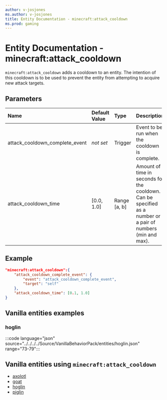 ```yaml
---
author: v-josjones
ms.author: v-josjones
title: Entity Documentation - minecraft:attack_cooldown
ms.prod: gaming
---
```


# Entity Documentation - minecraft:attack_cooldown

`minecraft:attack_cooldown` adds a cooldown to an entity. The intention of this cooldown is to be used to prevent the entity from attempting to acquire new attack targets.

## Parameters

|Name |Default Value  |Type  |Description  |
|:----------|:----------|:----------|:----------|
|attack_cooldown_complete_event|*not set* | Trigger|  Event to be run when the cooldown is complete. |
| attack_cooldown_time| [0.0, 1.0]| Range [a, b]| Amount of time in seconds for the cooldown. Can be specified as a number or a pair of numbers (min and max). |

## Example

```json
"minecraft:attack_cooldown":{
    "attack_cooldown_complete_event": {
        "event": "attack_cooldown_complete_event",
        "target": "self"
    },
    "attack_cooldown_time": [0.1, 1.0]
}
```

## Vanilla entities examples

### hoglin

:::code language="json" source="../../../../Source/VanillaBehaviorPack/entities/hoglin.json" range="73-79":::

## Vanilla entities using `minecraft:attack_cooldown`

- [axolotl](../../../../Source/VanillaBehaviorPack_Snippets/entities/axolotl.md)
- [goat](../../../../Source/VanillaBehaviorPack_Snippets/entities/goat.md)
- [hoglin](../../../../Source/VanillaBehaviorPack_Snippets/entities/hoglin.md)
- [piglin](../../../../Source/VanillaBehaviorPack_Snippets/entities/piglin.md)
